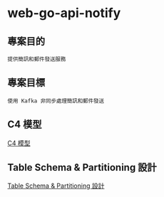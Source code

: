 # web-go-api-notify

## 專案目的

    提供簡訊和郵件發送服務

## 專案目標

    使用 Kafka 非同步處理簡訊和郵件發送

## C4 模型

[C4 模型](docs/notify-service-c4-model.md)

## Table Schema & Partitioning 設計

[Table Schema & Partitioning 設計](docs/notify-service-table-schema.md)
